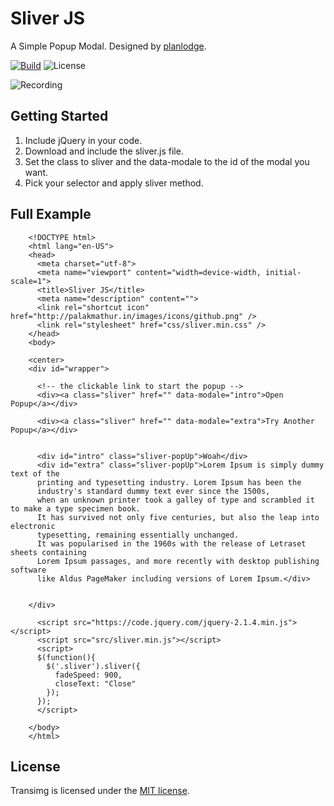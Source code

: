 # Sliver JS 
A Simple Popup Modal. Designed by [planlodge](https://github.com/planlodge).

[![Build](https://travis-ci.org/stevenbenner/jquery-powertip.svg?branch=master)](https://travis-ci.org/stevenbenner/jquery-powertip)
![License](https://img.shields.io/packagist/l/doctrine/orm.svg)

![Recording](https://raw.githubusercontent.com/planlodge/Sliver-JS/master/demo/recording.gif)

## Getting Started

 1. Include jQuery in your code.
 2. Download and include the sliver.js file.
 3. Set the class to sliver and the data-modale to the id of the modal you want.
 4. Pick your selector and apply sliver method.

## Full Example

		<!DOCTYPE html>
		<html lang="en-US">
		<head>
		  <meta charset="utf-8">
		  <meta name="viewport" content="width=device-width, initial-scale=1">
		  <title>Sliver JS</title>
		  <meta name="description" content="">
		  <link rel="shortcut icon" href="http://palakmathur.in/images/icons/github.png" />
		  <link rel="stylesheet" href="css/sliver.min.css" />
		</head>
		<body>

		<center>
		<div id="wrapper">

		  <!-- the clickable link to start the popup -->
		  <div><a class="sliver" href="" data-modale="intro">Open Popup</a></div>

		  <div><a class="sliver" href="" data-modale="extra">Try Another Popup</a></div>


		  <div id="intro" class="sliver-popUp">Woah</div>
		  <div id="extra" class="sliver-popUp">Lorem Ipsum is simply dummy text of the 
		  printing and typesetting industry. Lorem Ipsum has been the 
		  industry's standard dummy text ever since the 1500s, 
		  when an unknown printer took a galley of type and scrambled it to make a type specimen book. 
		  It has survived not only five centuries, but also the leap into electronic 
		  typesetting, remaining essentially unchanged. 
		  It was popularised in the 1960s with the release of Letraset sheets containing 
		  Lorem Ipsum passages, and more recently with desktop publishing software 
		  like Aldus PageMaker including versions of Lorem Ipsum.</div>
		  

		</div>

		  <script src="https://code.jquery.com/jquery-2.1.4.min.js"></script> 
		  <script src="src/sliver.min.js"></script> 
		  <script>
		  $(function(){
		    $('.sliver').sliver({
		      fadeSpeed: 900,
		      closeText: "Close"
		    });
		  });
		  </script>
		  
		</body>
		</html>


## License

Transimg is licensed under the [MIT license](http://opensource.org/licenses/MIT).
